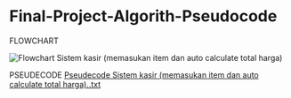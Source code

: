 # Final-Project-Algorith-Pseudocode
FLOWCHART

![Flowchart Sistem kasir (memasukan item dan auto calculate total harga)](https://user-images.githubusercontent.com/127107237/225240724-f289d7da-fb77-4fe4-a0a5-1fc276521906.png)


PSEUDECODE
[Pseudecode Sistem kasir (memasukan item dan auto calculate total harga)..txt](https://github.com/azharfn/Final-Project-Algorith-Pseudocode/files/10977198/Pseudecode.Sistem.kasir.memasukan.item.dan.auto.calculate.total.harga.txt)
